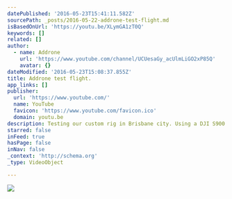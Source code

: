 ```yaml
---
datePublished: '2016-05-23T15:41:11.582Z'
sourcePath: _posts/2016-05-22-addrone-test-flight.md
isBasedOnUrl: 'https://youtu.be/XLymGA1zT0Q'
keywords: []
related: []
author:
  - name: Addrone
    url: 'https://www.youtube.com/channel/UCUesaGy_acUlmLiGO2xP85Q'
    avatar: {}
dateModified: '2016-05-23T15:08:37.855Z'
title: Addrone test flight.
app_links: []
publisher:
  url: 'https://www.youtube.com/'
  name: YouTube
  favicon: 'https://www.youtube.com/favicon.ico'
  domain: youtu.be
description: Testing our custom rig in Brisbane city. Using a DJI S900.
starred: false
inFeed: true
hasPage: false
inNav: false
_context: 'http://schema.org'
_type: VideoObject

---
```

![](https://the-grid-user-content.s3-us-west-2.amazonaws.com/9d28e1d9-d358-4dc5-9591-ed7ef829ef74.jpg)